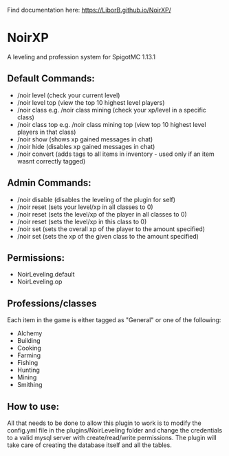 Find documentation here: https://LiborB.github.io/NoirXP/

# NoirXP
A leveling and profession system for SpigotMC 1.13.1

## Default Commands:

- /noir level (check your current level)
- /noir level top (view the top 10 highest level players)
- /noir class <class> e.g. /noir class mining (check your xp/level in a specific class)
- /noir class <class> top e.g. /noir class mining top (view top 10 highest level players in that class)
- /noir show (shows xp gained messages in chat)
- /noir hide (disables xp gained messages in chat)
- /noir convert (adds tags to all items in inventory - used only if an item wasnt correctly tagged)

## Admin Commands:

- /noir disable (disables the leveling of the plugin for self)
- /noir reset (sets your level/xp in all classes to 0)
- /noir reset <player> (sets the level/xp of the player in all classes to 0)
- /noir reset <player> <class> (sets the level/xp in this class to 0)
- /noir set <player> <amount> (sets the overall xp of the player to the amount specified)
- /noir set <player> <amount> <class> (sets the xp of the given class to the amount specified)
  
## Permissions:
- NoirLeveling.default
- NoirLeveling.op

## Professions/classes
Each item in the game is either tagged as "General" or one of the following:
- Alchemy
- Building
- Cooking
- Farming
- Fishing
- Hunting
- Mining
- Smithing

## How to use:
All that needs to be done to allow this plugin to work is to modify the config.yml file in the plugins/NoirLeveling folder and change the credentials to a valid mysql server with create/read/write permissions. The plugin will take care of creating the database itself and all the tables.
